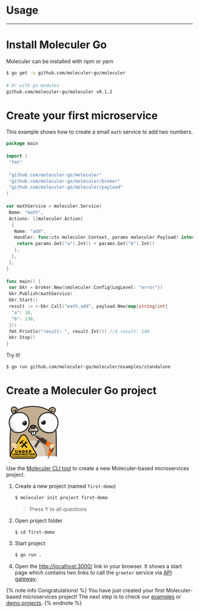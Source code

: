 # Usage

---

# Install Moleculer Go

Moleculer can be installed with npm or yarn

```bash
$ go get -u github.com/moleculer-go/moleculer

# Or with go modules
github.com/moleculer-go/moleculer v0.1.2
```

# Create your first microservice

This example shows how to create a small `math` service to add two numbers.

```go
package main

import (
 "fmt"

 "github.com/moleculer-go/moleculer"
 "github.com/moleculer-go/moleculer/broker"
 "github.com/moleculer-go/moleculer/payload"
)

var mathService = moleculer.Service{
 Name: "math",
 Actions: []moleculer.Action{
  {
   Name: "add",
   Handler: func(ctx moleculer.Context, params moleculer.Payload) interface{} {
    return params.Get("a").Int() + params.Get("b").Int()
   },
  },
 },
}

func main() {
 var bkr = broker.New(&moleculer.Config{LogLevel: "error"})
 bkr.Publish(mathService)
 bkr.Start()
 result := <-bkr.Call("math.add", payload.New(map[string]int{
  "a": 10,
  "b": 130,
 }))
 fmt.Println("result: ", result.Int()) //$ result: 140
 bkr.Stop()
}
```

Try it!

```bash
$ go run github.com/moleculer-go/moleculer/examples/standalone
```

# Create a Moleculer Go project

<img src="assets/under_construction.png" width=150/>

Use the [Moleculer CLI tool](moleculer-cli.html) to create a new Moleculer-based microservices project.

1. Create a new project (named `first-demo`)

    ```bash
    $ moleculer init project first-demo
    ```

    > Press Y to all questions

2. Open project folder

    ```bash
    $ cd first-demo
    ```

3. Start project
    ```bash
    $ go run .
    ```
4. Open the [http://localhost:3000/](http://localhost:3000/) link in your browser. It shows a start page which contains two links to call the `greeter` service via [API gateway](https://github.com/moleculer-go/gateway).

{% note info Congratulations! %}
You have just created your first Moleculer-based microservices project! The next step is to check our [examples](examples.html) or [demo projects](https://github.com/moleculer-go/moleculer-examples).
{% endnote %}
